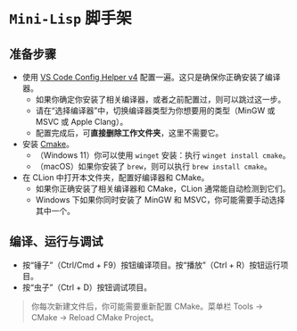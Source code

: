 # `Mini-Lisp` 脚手架

## 准备步骤

- 使用 [VS Code Config Helper v4](https://v4.vscch.tk) 配置一遍。这只是确保你正确安装了编译器。
  - 如果你确定你安装了相关编译器，或者之前配置过，则可以跳过这一步。
  - 请在“选择编译器”中，切换编译器类型为你想要用的类型（MinGW 或 MSVC 或 Apple Clang）。
  - 配置完成后，可**直接删除工作文件夹**，这里不需要它。
- 安装 [Cmake](https://cmake.org/download/#latest)。
  - （Windows 11）你可以使用 `winget` 安装：执行 `winget install cmake`。
  - （macOS）如果你安装了 `brew`，则可以执行 `brew install cmake`。
- 在 CLion 中打开本文件夹，配置好编译器和 CMake。
  - 如果你正确安装了相关编译器和 CMake，CLion 通常能自动检测到它们。
  - Windows 下如果你同时安装了 MinGW 和 MSVC，你可能需要手动选择其中一个。

## 编译、运行与调试

- 按“锤子”（Ctrl/Cmd + F9）按钮编译项目。按“播放”（Ctrl + R）按钮运行项目。
- 按“虫子”（Ctrl + D）按钮调试项目。

> 你每次新建文件后，你可能需要重新配置 CMake。菜单栏 Tools -> CMake -> Reload CMake Project。
